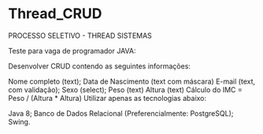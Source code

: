# Thread_CRUD
PROCESSO SELETIVO - THREAD SISTEMAS

Teste para vaga de programador JAVA:

Desenvolver CRUD contendo as seguintes informações:

Nome completo (text);
Data de Nascimento (text com máscara)
E-mail (text, com validação);
Sexo (select);
Peso (text)
Altura (text)
Cálculo do IMC = Peso / (Altura * Altura)
Utilizar apenas as tecnologias abaixo:

Java 8;
Banco de Dados Relacional (Preferencialmente: PostgreSQL);
Swing.
